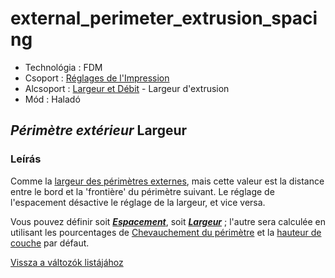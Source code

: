 # external\_perimeter\_extrusion\_spacing

* Technológia : FDM
* Csoport : [Réglages de l'Impression](../print_settings/print_settings.md)
* Alcsoport : [Largeur et Débit](../print_settings/print_settings.md#largeur-et-débit) - Largeur d'extrusion
* Mód : Haladó

## _Périmètre extérieur_ Largeur

### Leírás

Comme la [largeur des périmètres externes](external_perimeter_extrusion_width.md), mais cette valeur est la distance entre le bord et la 'frontière' du périmètre suivant. Le réglage de l'espacement désactive le réglage de la largeur, et vice versa.

Vous pouvez définir soit [_**Espacement**_](external_perimeter_extrusion_spacing.md), soit [_**Largeur**_](external_perimeter_extrusion_width.md) ; l'autre sera calculée en utilisant les pourcentages de [Chevauchement du périmètre](perimeter_overlap.md) et la [hauteur de couche](layer_height.md) par défaut.

[Vissza a változók listájához](variable_list.md)

